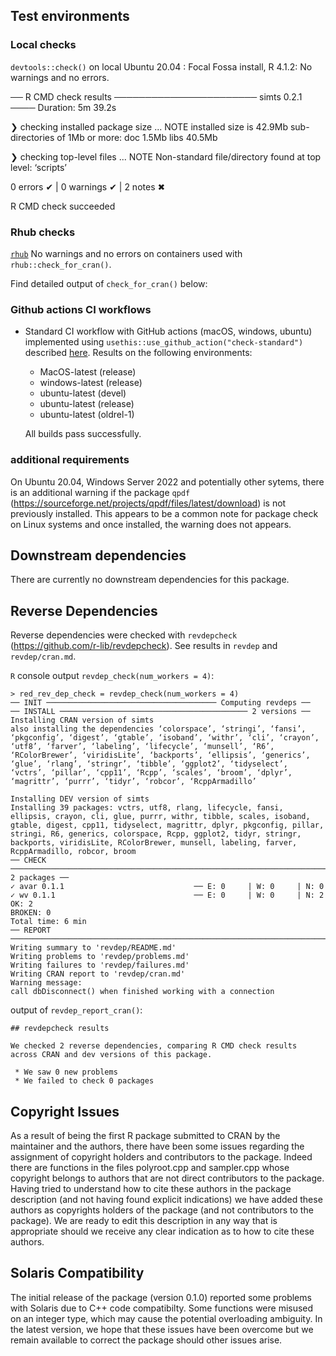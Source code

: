 ## Test environments 

### Local checks
`devtools::check()` on local Ubuntu 20.04 : Focal Fossa install, R 4.1.2: No warnings and no errors.


── R CMD check results ─────────────────────── simts 0.2.1 ────
Duration: 5m 39.2s

❯ checking installed package size ... NOTE
    installed size is 42.9Mb
    sub-directories of 1Mb or more:
      doc    1.5Mb
      libs  40.5Mb

❯ checking top-level files ... NOTE
  Non-standard file/directory found at top level:
    ‘scripts’

0 errors ✔ | 0 warnings ✔ | 2 notes ✖

R CMD check succeeded





### Rhub checks

[`rhub`](https://r-hub.github.io/rhub/)
No warnings and no errors on containers used with `rhub::check_for_cran()`.


Find detailed output of `check_for_cran()` below:

### Github actions CI workflows

* Standard CI workflow with GitHub actions (macOS, windows, ubuntu) implemented using `usethis::use_github_action("check-standard")` described [here](https://github.com/r-lib/actions/tree/master/examples).
Results on the following environments:
  - MacOS-latest (release)
  - windows-latest (release)
  - ubuntu-latest (devel)
  - ubuntu-latest (release)
  - ubuntu-latest (oldrel-1)
  
  All builds pass successfully.




### additional requirements

On Ubuntu 20.04, Windows Server 2022 and potentially other sytems, there is an additional warning if the package `qpdf` (https://sourceforge.net/projects/qpdf/files/latest/download) is not previously installed. This appears to be a common note for package check on Linux systems and once installed, the warning does not appears.


## Downstream dependencies

There are currently no downstream dependencies for this package.

## Reverse Dependencies

Reverse dependencies were checked with `revdepcheck` (https://github.com/r-lib/revdepcheck). See results in `revdep` and `revdep/cran.md`.

`R` console output `revdep_check(num_workers = 4)`:

```
> red_rev_dep_check = revdep_check(num_workers = 4)
── INIT ────────────────────────────────────── Computing revdeps ──
── INSTALL ────────────────────────────────────────── 2 versions ──
Installing CRAN version of simts
also installing the dependencies ‘colorspace’, ‘stringi’, ‘fansi’, ‘pkgconfig’, ‘digest’, ‘gtable’, ‘isoband’, ‘withr’, ‘cli’, ‘crayon’, ‘utf8’, ‘farver’, ‘labeling’, ‘lifecycle’, ‘munsell’, ‘R6’, ‘RColorBrewer’, ‘viridisLite’, ‘backports’, ‘ellipsis’, ‘generics’, ‘glue’, ‘rlang’, ‘stringr’, ‘tibble’, ‘ggplot2’, ‘tidyselect’, ‘vctrs’, ‘pillar’, ‘cpp11’, ‘Rcpp’, ‘scales’, ‘broom’, ‘dplyr’, ‘magrittr’, ‘purrr’, ‘tidyr’, ‘robcor’, ‘RcppArmadillo’

Installing DEV version of simts
Installing 39 packages: vctrs, utf8, rlang, lifecycle, fansi, ellipsis, crayon, cli, glue, purrr, withr, tibble, scales, isoband, gtable, digest, cpp11, tidyselect, magrittr, dplyr, pkgconfig, pillar, stringi, R6, generics, colorspace, Rcpp, ggplot2, tidyr, stringr, backports, viridisLite, RColorBrewer, munsell, labeling, farver, RcppArmadillo, robcor, broom
── CHECK ──────────────────────────────────────────────────────────────────────── 2 packages ──
✓ avar 0.1.1                             ── E: 0     | W: 0     | N: 0                         
✓ wv 0.1.1                               ── E: 0     | W: 0     | N: 2                         
OK: 2                                                                                        
BROKEN: 0
Total time: 6 min
── REPORT ─────────────────────────────────────────────────────────────────────────────────────
Writing summary to 'revdep/README.md'
Writing problems to 'revdep/problems.md'
Writing failures to 'revdep/failures.md'
Writing CRAN report to 'revdep/cran.md'
Warning message:
call dbDisconnect() when finished working with a connection 
```

output of `revdep_report_cran()`:

```
## revdepcheck results

We checked 2 reverse dependencies, comparing R CMD check results across CRAN and dev versions of this package.

 * We saw 0 new problems
 * We failed to check 0 packages
```


## Copyright Issues

As a result of being the first R package submitted to CRAN by the maintainer and the authors, there have been some issues regarding the assignment of copyright holders and contributors to the package. Indeed there are functions in the files polyroot.cpp and sampler.cpp whose copyright belongs to authors that are not direct contributors to the package. Having tried to understand how to cite these authors in the package description (and not having found explicit indications) we have added these authors as copyrights holders of the package (and not contributors to the package). We are ready to edit this description in any way that is appropriate should we receive any clear indication as to how to cite these authors.

## Solaris Compatibility

The initial release of the package (version 0.1.0) reported some problems with Solaris due to C++ code compatibilty. Some functions were misused on an integer type, which may cause the potential overloading ambiguity. In the latest version, we hope that these issues have been overcome but we remain available to correct the package should other issues arise.
